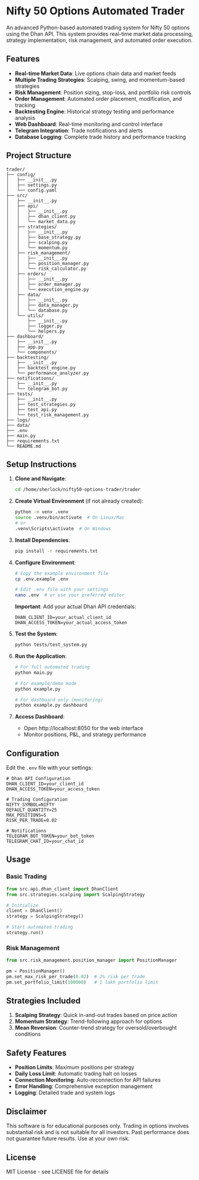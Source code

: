 # Nifty 50 Options Automated Trader

An advanced Python-based automated trading system for Nifty 50 options using the Dhan API. This system provides real-time market data processing, strategy implementation, risk management, and automated order execution.

## Features

- **Real-time Market Data**: Live options chain data and market feeds
- **Multiple Trading Strategies**: Scalping, swing, and momentum-based strategies
- **Risk Management**: Position sizing, stop-loss, and portfolio risk controls
- **Order Management**: Automated order placement, modification, and tracking
- **Backtesting Engine**: Historical strategy testing and performance analysis
- **Web Dashboard**: Real-time monitoring and control interface
- **Telegram Integration**: Trade notifications and alerts
- **Database Logging**: Complete trade history and performance tracking

## Project Structure

```
trader/
├── config/
│   ├── __init__.py
│   ├── settings.py
│   └── config.yaml
├── src/
│   ├── __init__.py
│   ├── api/
│   │   ├── __init__.py
│   │   ├── dhan_client.py
│   │   └── market_data.py
│   ├── strategies/
│   │   ├── __init__.py
│   │   ├── base_strategy.py
│   │   ├── scalping.py
│   │   └── momentum.py
│   ├── risk_management/
│   │   ├── __init__.py
│   │   ├── position_manager.py
│   │   └── risk_calculator.py
│   ├── orders/
│   │   ├── __init__.py
│   │   ├── order_manager.py
│   │   └── execution_engine.py
│   ├── data/
│   │   ├── __init__.py
│   │   ├── data_manager.py
│   │   └── database.py
│   └── utils/
│       ├── __init__.py
│       ├── logger.py
│       └── helpers.py
├── dashboard/
│   ├── __init__.py
│   ├── app.py
│   └── components/
├── backtesting/
│   ├── __init__.py
│   ├── backtest_engine.py
│   └── performance_analyzer.py
├── notifications/
│   ├── __init__.py
│   └── telegram_bot.py
├── tests/
│   ├── __init__.py
│   ├── test_strategies.py
│   ├── test_api.py
│   └── test_risk_management.py
├── logs/
├── data/
├── .env
├── main.py
├── requirements.txt
└── README.md
```

## Setup Instructions

1. **Clone and Navigate**:
   ```bash
   cd /home/sherlock/nifty50-options-trader/trader
   ```

2. **Create Virtual Environment** (if not already created):
   ```bash
   python -m venv .venv
   source .venv/bin/activate  # On Linux/Mac
   # or
   .venv\Scripts\activate  # On Windows
   ```

3. **Install Dependencies**:
   ```bash
   pip install -r requirements.txt
   ```

4. **Configure Environment**:
   ```bash
   # Copy the example environment file
   cp .env.example .env
   
   # Edit .env file with your settings
   nano .env  # or use your preferred editor
   ```
   
   **Important**: Add your actual Dhan API credentials:
   ```env
   DHAN_CLIENT_ID=your_actual_client_id
   DHAN_ACCESS_TOKEN=your_actual_access_token
   ```

5. **Test the System**:
   ```bash
   python tests/test_system.py
   ```

6. **Run the Application**:
   ```bash
   # For full automated trading
   python main.py
   
   # For example/demo mode
   python example.py
   
   # For dashboard only (monitoring)
   python example.py dashboard
   ```

7. **Access Dashboard**:
   - Open http://localhost:8050 for the web interface
   - Monitor positions, P&L, and strategy performance

## Configuration

Edit the `.env` file with your settings:

```env
# Dhan API Configuration
DHAN_CLIENT_ID=your_client_id
DHAN_ACCESS_TOKEN=your_access_token

# Trading Configuration
NIFTY_SYMBOL=NIFTY
DEFAULT_QUANTITY=25
MAX_POSITIONS=5
RISK_PER_TRADE=0.02

# Notifications
TELEGRAM_BOT_TOKEN=your_bot_token
TELEGRAM_CHAT_ID=your_chat_id
```

## Usage

### Basic Trading
```python
from src.api.dhan_client import DhanClient
from src.strategies.scalping import ScalpingStrategy

# Initialize
client = DhanClient()
strategy = ScalpingStrategy()

# Start automated trading
strategy.run()
```

### Risk Management
```python
from src.risk_management.position_manager import PositionManager

pm = PositionManager()
pm.set_max_risk_per_trade(0.02)  # 2% risk per trade
pm.set_portfolio_limit(100000)   # 1 lakh portfolio limit
```

## Strategies Included

1. **Scalping Strategy**: Quick in-and-out trades based on price action
2. **Momentum Strategy**: Trend-following approach for options
3. **Mean Reversion**: Counter-trend strategy for oversold/overbought conditions

## Safety Features

- **Position Limits**: Maximum positions per strategy
- **Daily Loss Limit**: Automatic trading halt on losses
- **Connection Monitoring**: Auto-reconnection for API failures
- **Error Handling**: Comprehensive exception management
- **Logging**: Detailed trade and system logs

## Disclaimer

This software is for educational purposes only. Trading in options involves substantial risk and is not suitable for all investors. Past performance does not guarantee future results. Use at your own risk.

## License

MIT License - see LICENSE file for details
